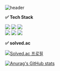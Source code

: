 ![header](https://capsule-render.vercel.app/api?type=waving&color=f2e68c&text=%20Park%20YeonWoo%20&height=200&fontSize=70&fontColor=7d7d53)

**✅ Tech Stack** <br>

<img src="https://img.shields.io/badge/Python-3766AB?style=flat-square&logo=Python&logoColor=white"/></a>
<img src="https://img.shields.io/badge/R-276DC3?style=flat-square&logo=R&logoColor=white"/></a>
<img src="https://img.shields.io/badge/MySQL-4479A1?style=flat-square&logo=MySQL&logoColor=white"/></a> <br>
<img src="https://img.shields.io/badge/PyCharm-000000?style=flat-square&logo=PyCharm&logoColor=white"/></a>
<img src="https://img.shields.io/badge/Jupyter-F37626?style=flat-square&logo=Jupyter&logoColor=white"/></a>
<img src="https://img.shields.io/badge/Google Colab-F9AB00?style=flat-square&logo=Google Colab&logoColor=white"/></a>

**✅ solved.ac**

[![Solved.ac
프로필](http://mazassumnida.wtf/api/v2/generate_badge?boj=nyunu11)](https://solved.ac/nyunu11)


[![Anurag's GitHub stats](https://github-readme-stats.vercel.app/api?username=nyunu)](https://github.com/anuraghazra/github-readme-stats)
